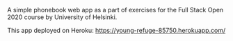 A simple phonebook web app as a part of exercises for the Full Stack Open 2020 course by University of Helsinki.

This app deployed on Heroku:
https://young-refuge-85750.herokuapp.com/
